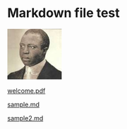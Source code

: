 # Markdown file test

![../../photo.jpg](../../photo.jpg)

[welcome.pdf](../../welcome.pdf)

[sample.md](sample.md)

[sample2.md](./sample.md)
